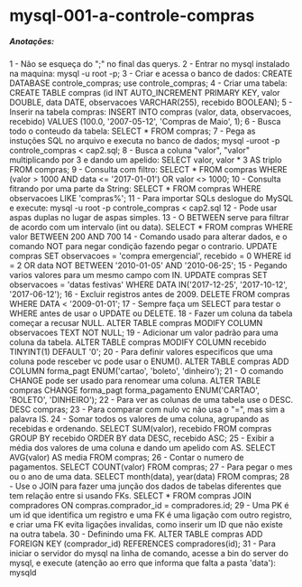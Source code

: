 # mysql-001-a-controle-compras

##### Anotações:

1 - Não se esqueça do ";" no final das querys.
2 - Entrar no mysql instalado na maquina:
    mysql -u root -p;
3 - Criar e acessa o banco de dados:
    CREATE DATABASE controle_compras;
    use controle_compras;
4 - Criar uma tabela:
    CREATE TABLE compras (id INT AUTO_INCREMENT PRIMARY KEY, valor DOUBLE, data DATE, observacoes VARCHAR(255), recebido BOOLEAN);
5 - Inserir na tabela compras:
    INSERT INTO compras (valor, data, observacoes, recebido) VALUES (100.0, '2007-05-12', 'Compras de Maio', 1);
6 - Busca todo o conteudo da tabela:
    SELECT * FROM compras;
7 - Pega as instuções SQL no arquivo e executa no banco de dados;
    mysql -uroot -p controle_compras < cap2.sql;
8 - Busca a coluna "valor", "valor" multiplicando por 3 e dando um apelido:
    SELECT valor, valor * 3 AS triplo FROM compras;
9 - Consulta com filtro:
    SELECT * FROM compras WHERE (valor > 1000 AND data <= '2017-01-01') OR valor <> 1000;
10 - Consulta fitrando por uma parte da String:
    SELECT * FROM compras WHERE observacoes LIKE 'compras%';
11 - Para importar SQLs deslogue do MySQL e execute:
    mysql -u root -p controle_compras < cap2.sql
12 - Pode usar aspas duplas no lugar de aspas simples.
13 - O BETWEEN serve para filtrar de acordo com um intervalo (int ou data).
    SELECT * FROM compras WHERE valor BETWEEN 200 AND 700
14 - Comando usado para alterar dados, e o comando NOT para negar condição fazendo pegar o contrario.
    UPDATE compras SET observacoes = 'compra emergencial', recebido = 0 WHERE id = 2 OR data NOT BETWEEN '2010-01-05' AND '2010-06-25';
15 - Pegando varios valores para um mesmo campo com IN.
    UPDATE compras SET observacoes = 'datas festivas' WHERE DATA IN('2017-12-25', '2017-10-12', '2017-06-12');
16 - Excluir registros antes de 2009.
    DELETE FROM compras WHERE DATA < '2009-01-01';
17 - Sempre faça um SELECT para testar o WHERE antes de usar o UPDATE ou DELETE.
18 - Fazer um coluna da tabela começar a recusar NULL.
    ALTER TABLE compras MODIFY COLUMN observacoes TEXT NOT NULL;
19 - Adicionar um valor padrão para uma coluna da tabela.
    ALTER TABLE compras MODIFY COLUMN recebido TINYINT(1) DEFAULT '0';
20 - Para definir valores especificos que uma coluna pode resceber vc pode usar o ENUM().
    ALTER TABLE compras ADD COLUMN forma_pagt ENUM('cartao', 'boleto', 'dinheiro');
21 - O comando CHANGE pode ser usado para renomear uma coluna.
    ALTER TABLE compras CHANGE forma_pagt forma_pagamento ENUM('CARTAO', 'BOLETO', 'DINHEIRO');
22 - Para ver as colunas de uma tabela use o DESC.
    DESC compras;
23 - Para comparar com nulo vc não usa o "=", mas sim a palavra IS.
24 - Somar todos os valores de uma coluna, agrupando as recebidas e ordenando.
    SELECT SUM(valor), recebido FROM compras GROUP BY recebido ORDER BY data DESC, recebido ASC;
25 - Exibir a média dos valores de uma coluna e dando um apelido com AS.
    SELECT AVG(valor) AS media FROM compras;
26 - Contar o numero de pagamentos.
    SELECT COUNT(valor) FROM compras;
27 - Para pegar o mes ou o ano de uma data.
    SELECT month(data), year(data) FROM compras;
28 - Use o JOIN para fazer uma junção dos dados de tabelas diferentes que tem relação entre si usando FKs.
    SELECT * FROM compras JOIN compradores ON compras.comprador_id = compradores.id;
29 - Uma PK é um id que identifica um registro e uma FK é uma ligação com outro registro, e criar uma FK evita ligações invalidas, como inserir um ID que não existe na outra tabela.
30 - Definindo uma FK.
    ALTER TABLE compras ADD FOREIGN KEY (comprador_id) REFERENCES compradores(id);
31 - Para iniciar o servidor do mysql na linha de comando, acesse a bin do server do mysql, e execute (atenção ao erro que informa que falta a pasta 'data'):
    mysqld
